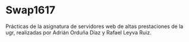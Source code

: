 # Swap1617
Prácticas de la asignatura de servidores web de altas prestaciones de la ugr, realizadas por Adrián Orduña Díaz y Rafael Leyva Ruiz.
